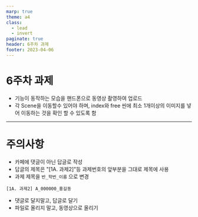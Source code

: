 ```yaml
---
marp: true
theme: a4
class:
  - lead
  - invert
paginate: true
header: 6주차 과제
footer: 2023-04-06
---
```


# 6주차 과제
- 기능이 동작하는 모습을 핸드폰으로 동영상 촬영하여 업로드
- 각 Scene을 이동할수 있어야 하며, index와 free 씬에 최소 1개이상의 이미지를 넣어 이동하는 것을 확인 할 수 있도록 함

---

# 주의사항
- 카페에 댓글이 아닌 답글로 작성
- 답글의 제목은 "[1A. 과제2]"등 과제번호의 앞부분을 그대로 제목에 사용
- 과제 제목을 ```반_학번_이름``` 으로 변경
```
[1A. 과제2] A_000000_홍길동
```
- 댓글로 달지말고, 답글로 달기
- 파일로 올리지 말고, 동영상으로 올리기
